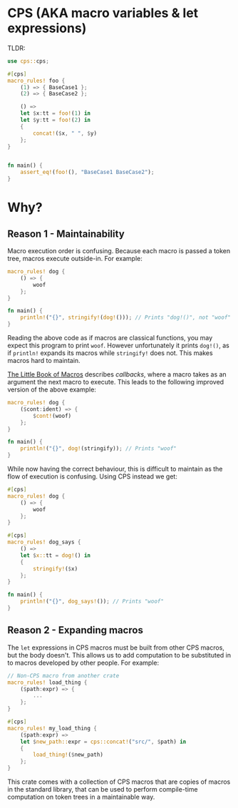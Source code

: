# CPS (AKA macro variables & let expressions)

TLDR:
```rust
use cps::cps;

#[cps]
macro_rules! foo {
    (1) => { BaseCase1 };
    (2) => { BaseCase2 };

    () =>
    let $x:tt = foo!(1) in
    let $y:tt = foo!(2) in
    {
        concat!($x, " ", $y)
    };
}


fn main() {
    assert_eq!(foo!(), "BaseCase1 BaseCase2");
}
```

# Why?
## Reason 1 - Maintainability

Macro execution order is confusing. Because each macro is passed a token tree, macros execute outside-in. For example:

```rust
macro_rules! dog {
    () => {
        woof
    };
}

fn main() {
    println!("{}", stringify!(dog!())); // Prints "dog!()", not "woof"
}
```

Reading the above code as if macros are classical functions, you may expect this program to print `woof`. However unfortunately it prints `dog!()`, as if `println!` expands its macros while `stringify!` does not. This makes macros hard to maintain.

[The Little Book of Macros](https://veykril.github.io/tlborm/decl-macros/patterns/callbacks.html) describes *callbacks*, where a macro takes as an argument the next macro to execute. This leads to the following improved version of the above example:

```rust
macro_rules! dog {
    ($cont:ident) => {
        $cont!(woof)
    };
}

fn main() {
    println!("{}", dog!(stringify)); // Prints "woof"
}
```

While now having the correct behaviour, this is difficult to maintain as the flow of execution is confusing. Using CPS instead we get:

```rust
#[cps]
macro_rules! dog {
    () => {
        woof
    };
}

#[cps]
macro_rules! dog_says {
    () => 
    let $x::tt = dog!() in
    {
        stringify!($x)
    };
}

fn main() {
    println!("{}", dog_says!()); // Prints "woof"
}
```

## Reason 2 - Expanding macros

The `let` expressions in CPS macros must be built from other CPS macros, but the body doesn't. This allows us to add computation to be substituted in to macros developed by other people.
For example:

```rust
// Non-CPS macro from another crate
macro_rules! load_thing {
    ($path:expr) => {
        ...
    };
}

#[cps]
macro_rules! my_load_thing {
    ($path:expr) => 
    let $new_path::expr = cps::concat!("src/", $path) in
    {
        load_thing!($new_path)
    };
}
```

This crate comes with a collection of CPS macros that are copies of macros in the standard library, that can be used
to perform compile-time computation on token trees in a maintainable way.
